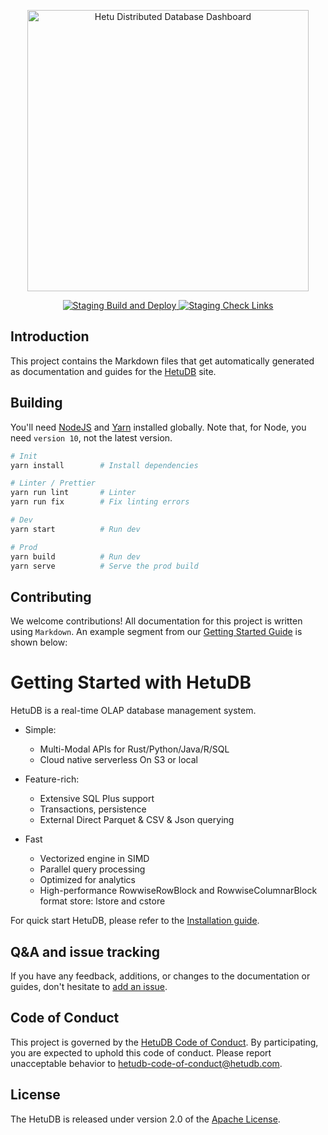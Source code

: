 <p align="center">
  <a href="https://www.hetudb.com">
    <img alt="Hetu Distributed Database Dashboard" title="Hetu Distributed Database Website" src="http://www.hetudb.com/images/card.jpg" width="450">
  </a>
</p>

<p align="center">
  <a href="https://github.com/hetudb/hetudb.github.io/actions?query=workflow%3A%22Staging+Build+and+Deploy%22">
  <img src="https://github.com/hetudb/hetudb.github.io/workflows/Staging%20Build%20and%20Deploy/badge.svg?event=push" alt="Staging Build and Deploy">
  </a>
  <a href="https://github.com/hetudb/hetudb.github.io/actions?query=workflow%3A%22Staging+Check+Links%22">
  <img src="https://github.com/hetudb/hetudb.github.io/workflows/Staging%20Check%20Links/badge.svg?event=schedule" alt="Staging Check Links">
  </a>
</p>

## Introduction

This project contains the Markdown files that get automatically generated as documentation and guides for the [HetuDB](https://hetudb.github.io/) site.

## Building

You'll need [NodeJS](https://nodejs.org/en/) and [Yarn](https://yarnpkg.com/en/) installed globally. Note that, for Node, you need `version 10`, not the latest version.

```bash
# Init
yarn install        # Install dependencies

# Linter / Prettier
yarn run lint       # Linter
yarn run fix        # Fix linting errors

# Dev
yarn start          # Run dev

# Prod
yarn build          # Run dev
yarn serve          # Serve the prod build
```

## Contributing

We welcome contributions!
All documentation for this project is written using `Markdown`.
An example segment from our [Getting Started Guide](https://hetudb.github.io/docs/developer-guides/getting-started/quicks/) is shown below:

# Getting Started with HetuDB

HetuDB is a real-time OLAP database management system.

- Simple:

  - Multi-Modal APIs for Rust/Python/Java/R/SQL
  - Cloud native serverless On S3 or local

- Feature-rich:

  - Extensive SQL Plus support
  - Transactions, persistence
  - External Direct Parquet & CSV & Json querying

- Fast
  - Vectorized engine in SIMD
  - Parallel query processing
  - Optimized for analytics
  - High-performance RowwiseRowBlock and RowwiseColumnarBlock format store: lstore and cstore

For quick start HetuDB, please refer to the [Installation guide](%currentPath%/installation/).

## Q&A and issue tracking

If you have any feedback, additions, or changes to the documentation or guides, don't hesitate to [add an issue](https://github.com/hetudb/hetudb.github.io/issues).

## Code of Conduct

This project is governed by the [HetuDB Code of Conduct](CODE_OF_CONDUCT.adoc). By participating, you are expected to uphold this code of conduct. Please report unacceptable behavior to hetudb-code-of-conduct@hetudb.com.

## License

The HetuDB is released under version 2.0 of the [Apache License](https://www.apache.org/licenses/LICENSE-2.0).
